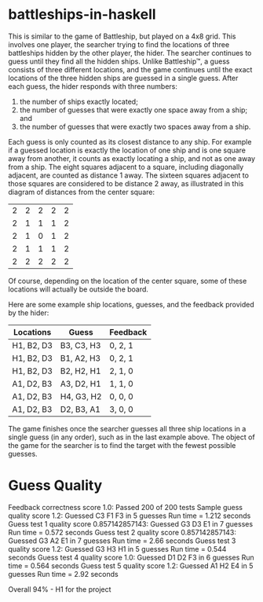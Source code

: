 # battleships-in-haskell

This is similar to the game of Battleship, but played on a 4x8 grid. This involves one player, the searcher trying to find the locations of three battleships hidden by the other player, the hider. The searcher continues to guess until they find all the hidden ships. Unlike Battleship™, a guess consists of three different locations, and the game continues until the exact locations of the three hidden ships are guessed in a single guess. After each guess, the hider responds with three numbers: 

1.  the number of ships exactly located;
2.  the number of guesses that were exactly one space away from a ship; and
3.  the number of guesses that were exactly two spaces away from a ship.

Each guess is only counted as its closest distance to any ship. For example if a guessed location is exactly the location of one ship and is one square away from another, it counts as exactly locating a ship, and not as one away from a ship. The eight squares adjacent to a square, including diagonally adjacent, are counted as distance 1 away. The sixteen squares adjacent to those squares are considered to be distance 2 away, as illustrated in this diagram of distances from the center square: 

||||||
|---|---|---|---|---|
| 2 | 2 | 2 | 2 | 2 |
| 2 | 1 | 1 | 1 | 2 |
| 2 | 1 | 0 | 1 | 2 |
| 2 | 1 | 1 | 1 | 2 |
| 2 | 2 | 2 | 2 | 2 |

 Of course, depending on the location of the center square, some of these locations will actually be outside the board.

 Here are some example ship locations, guesses, and the feedback provided by the hider:
 
Locations	| Guess	| Feedback
|---|---|---|
H1, B2, D3	| B3, C3, H3	| 0, 2, 1
H1, B2, D3	| B1, A2, H3	| 0, 2, 1
H1, B2, D3	| B2, H2, H1	| 2, 1, 0
A1, D2, B3	| A3, D2, H1	| 1, 1, 0
A1, D2, B3	| H4, G3, H2	| 0, 0, 0
A1, D2, B3	| D2, B3, A1	| 3, 0, 0 


The game finishes once the searcher guesses all three ship locations in a single guess (in any order), such as in the last example above. The object of the game for the searcher is to find the target with the fewest possible guesses.

# Guess Quality

Feedback correctness score 1.0: Passed 200 of 200 tests
Sample guess quality score 1.2: Guessed C3 F1 F3 in 5 guesses Run time = 1.212 seconds
Guess test 1 quality score 0.857142857143: Guessed G3 D3 E1 in 7 guesses Run time = 0.572 seconds
Guess test 2 quality score 0.857142857143: Guessed G3 A2 E1 in 7 guesses Run time = 2.66 seconds
Guess test 3 quality score 1.2: Guessed G3 H3 H1 in 5 guesses Run time = 0.544 seconds
Guess test 4 quality score 1.0: Guessed D1 D2 F3 in 6 guesses Run time = 0.564 seconds
Guess test 5 quality score 1.2: Guessed A1 H2 E4 in 5 guesses Run time = 2.92 seconds

Overall 94% - H1 for the project
